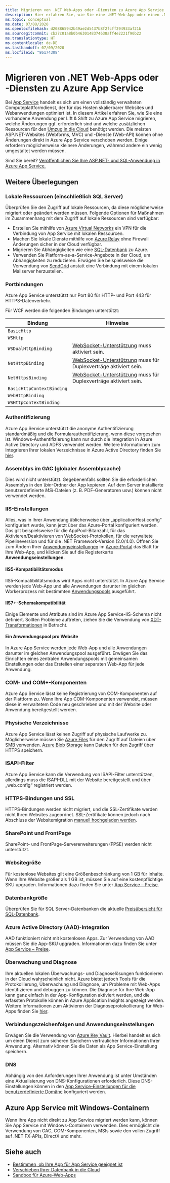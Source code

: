 ```yaml
---
title: Migrieren von .NET Web-Apps oder -Diensten zu Azure App Service
description: Hier erfahren Sie, wie Sie eine .NET-Web-App oder einen .NET-Dienst aus einer lokalen Umgebung zu Azure App Service migrieren.
ms.topic: conceptual
ms.date: 07/08/2020
ms.openlocfilehash: d208865942b49ae2d5437b8f2fcff294933af21b
ms.sourcegitcommit: cb27c01a8b0b4630148374638aff4e2221f90b22
ms.translationtype: HT
ms.contentlocale: de-DE
ms.lasthandoff: 07/09/2020
ms.locfileid: "86174308"
---
```

# <a name="migrate-your-net-web-app-or-service-to-azure-app-service"></a>Migrieren von .NET Web-Apps oder -Diensten zu Azure App Service

Bei [App Service](/azure/app-service/overview) handelt es sich um einen vollständig verwalteten Computeplattformdienst, der für das Hosten skalierbarer Websites und Webanwendungen optimiert ist. In diesem Artikel erfahren Sie, wie Sie eine vorhandene Anwendung per Lift & Shift zu Azure App Service migrieren, welche Änderungen ggf. erforderlich sind und welche zusätzlichen Ressourcen für den [Umzug in die Cloud](https://azure.microsoft.com/migration/web-applications/) benötigt werden. Die meisten ASP.NET-Websites (Webforms, MVC) und -Dienste (Web-API) können ohne Änderungen direkt in Azure App Service verschoben werden. Einige erfordern möglicherweise kleinere Änderungen, während andere ein wenig umgestaltet werden müssen.

Sind Sie bereit? [Veröffentlichen Sie Ihre ASP.NET- und SQL-Anwendung in Azure App Service.](https://tutorials.visualstudio.com/azure-webapp-migrate/intro)

## <a name="considerations"></a>Weitere Überlegungen

### <a name="on-premises-resources-including-sql-server"></a>Lokale Ressourcen (einschließlich SQL Server)

Überprüfen Sie den Zugriff auf lokale Ressourcen, da diese möglicherweise migriert oder geändert werden müssen. Folgende Optionen für Maßnahmen im Zusammenhang mit dem Zugriff auf lokale Ressourcen sind verfügbar:

* Erstellen Sie mithilfe von [Azure Virtual Networks](/azure/app-service/web-sites-integrate-with-vnet) ein VPN für die Verbindung von App Service mit lokalen Ressourcen.
* Machen Sie lokale Dienste mithilfe von [Azure Relay](/azure/service-bus-relay/relay-what-is-it) ohne Firewall Änderungen sicher in der Cloud verfügbar.
* Migrieren Sie Abhängigkeiten wie eine [SQL-Datenbank](https://go.microsoft.com/fwlink/?linkid=863217) zu Azure.
* Verwenden Sie Platform-as-a-Service-Angebote in der Cloud, um Abhängigkeiten zu reduzieren. Erwägen Sie beispielsweise die Verwendung von [SendGrid](/azure/sendgrid-dotnet-how-to-send-email) anstatt eine Verbindung mit einem lokalen Mailserver herzustellen.

### <a name="port-bindings"></a>Portbindungen

Azure App Service unterstützt nur Port 80 für HTTP- und Port 443 für HTTPS-Datenverkehr.

Für WCF werden die folgenden Bindungen unterstützt:

| Bindung | Hinweise |
|--|--|
| `BasicHttp` |  |
| `WSHttp` |  |
| `WSDualHttpBinding` | [WebSocket-Unterstützung](https://docs.microsoft.com/azure/app-service/web-sites-configure) muss aktiviert sein. | [WebSocket-Unterstützung](/azure/app-service/web-sites-configure) muss aktiviert sein. |
| `NetHttpBinding` | [WebSocket-Unterstützung](https://docs.microsoft.com/azure/app-service/web-sites-configure) muss für Duplexverträge aktiviert sein. | [WebSocket-Unterstützung](/azure/app-service/web-sites-configure) muss für Duplexverträge aktiviert sein. |
| `NetHttpsBinding` | [WebSocket-Unterstützung](https://docs.microsoft.com/azure/app-service/web-sites-configure) muss für Duplexverträge aktiviert sein. | [WebSocket-Unterstützung](/azure/app-service/web-sites-configure) muss für Duplexverträge aktiviert sein. |
| `BasicHttpContextBinding` |  |
| `WebHttpBinding` |  |
| `WSHttpContextBinding` |  |

### <a name="authentication"></a>Authentifizierung

Azure App Service unterstützt die anonyme Authentifizierung standardmäßig und die Formularauthentifizierung, wenn diese vorgesehen ist. Windows-Authentifizierung kann nur durch die Integration in Azure Active Directory und ADFS verwendet werden. Weitere Informationen zum Integrieren Ihrer lokalen Verzeichnisse in Azure Active Directory finden Sie [hier](/azure/active-directory/connect/active-directory-aadconnect).

### <a name="assemblies-in-the-gac-global-assembly-cache"></a>Assemblys im GAC (globaler Assemblycache)

Dies wird nicht unterstützt. Gegebenenfalls sollten Sie die erforderlichen Assemblys in den *\bin*-Ordner der App kopieren. Auf dem Server installierte benutzerdefinierte *MSI*-Dateien (z. B. PDF-Generatoren usw.) können nicht verwendet werden.

### <a name="iis-settings"></a>IIS-Einstellungen

Alles, was in Ihrer Anwendung üblicherweise über „applicationHost.config“ konfiguriert wurde, kann jetzt über das Azure-Portal konfiguriert werden. Das gilt beispielsweise für die AppPool-Bitanzahl, für das Aktivieren/Deaktivieren von WebSocket-Protokollen, für die verwaltete Pipelineversion und für die .NET Framework-Version (2.0/4.0). Öffnen Sie zum Ändern Ihrer [Anwendungseinstellungen](/azure/app-service/web-sites-configure) im [Azure-Portal](https://portal.azure.com) das Blatt für Ihre Web-App, und klicken Sie auf die Registerkarte **Anwendungseinstellungen**.

#### <a name="iis5-compatibility-mode"></a>IIS5-Kompatibilitätsmodus

IIS5-Kompatibilitätsmodus wird Apps nicht unterstützt. In Azure App Service werden jede Web-App und alle Anwendungen darunter im gleichen Workerprozess mit bestimmten [Anwendungspools](/previous-versions/windows/it-pro/windows-server-2008-R2-and-2008/cc735247(v=ws.10)) ausgeführt.

#### <a name="iis7-schema-compliance"></a>IIS7+-Schemakompatibilität

Einige Elemente und Attribute sind im Azure App Service-IIS-Schema nicht definiert. Sollten Probleme auftreten, ziehen Sie die Verwendung von [XDT-Transformationen](https://azure.microsoft.com/documentation/articles/web-sites-transform-extend/) in Betracht.

#### <a name="single-application-pool-per-site"></a>Ein Anwendungspool pro Website

In Azure App Service werden jede Web-App und alle Anwendungen darunter im gleichen Anwendungspool ausgeführt. Erwägen Sie das Einrichten eines zentralen Anwendungspools mit gemeinsamen Einstellungen oder das Erstellen einer separaten Web-App für jede Anwendung.

### <a name="com-and-com-components"></a>COM- und COM+-Komponenten

Azure App Service lässt keine Registrierung von COM-Komponenten auf der Plattform zu. Wenn Ihre App COM-Komponenten verwendet, müssen diese in verwaltetem Code neu geschrieben und mit der Website oder Anwendung bereitgestellt werden.

### <a name="physical-directories"></a>Physische Verzeichnisse

Azure App Service lässt keinen Zugriff auf physische Laufwerke zu. Möglicherweise müssen Sie [Azure Files](/azure/storage/files/storage-files-introduction) für den Zugriff auf Dateien über SMB verwenden. [Azure Blob Storage](/azure/storage/blobs/storage-blobs-introduction) kann Dateien für den Zugriff über HTTPS speichern.

### <a name="isapi-filters"></a>ISAPI-Filter

Azure App Service kann die Verwendung von ISAPI-Filter unterstützen, allerdings muss die ISAPI-DLL mit der Website bereitgestellt und über „web.config“ registriert werden.

### <a name="https-bindings-and-ssl"></a>HTTPS-Bindungen und SSL

HTTPS-Bindungen werden nicht migriert, und die SSL-Zertifikate werden nicht Ihren Websites zugeordnet. SSL-Zertifikate können jedoch nach Abschluss der Websitemigration [manuell hochgeladen werden](/azure/app-service/app-service-web-tutorial-custom-ssl).

### <a name="sharepoint-and-frontpage"></a>SharePoint und FrontPage

SharePoint- und FrontPage-Servererweiterungen (FPSE) werden nicht unterstützt.

### <a name="web-site-size"></a>Websitegröße

Für kostenlose Websites gilt eine Größenbeschränkung von 1 GB für Inhalte. Wenn Ihre Website größer als 1 GB ist, müssen Sie auf eine kostenpflichtige SKU upgraden. Informationen dazu finden Sie unter [App Service – Preise](https://azure.microsoft.com/pricing/details/app-service/windows/).

### <a name="database-size"></a>Datenbankgröße

Überprüfen Sie für SQL Server-Datenbanken die aktuelle [Preisübersicht für SQL-Datenbank](https://azure.microsoft.com/pricing/details/sql-database).

### <a name="azure-active-directory-aad-integration"></a>Azure Active Directory (AAD)-Integration

AAD funktioniert nicht mit kostenlosen Apps. Zur Verwendung von AAD müssen Sie die App-SKU upgraden. Informationen dazu finden Sie unter [App Service – Preise](https://azure.microsoft.com/pricing/details/app-service/windows/).

### <a name="monitoring-and-diagnostics"></a>Überwachung und Diagnose

Ihre aktuellen lokalen Überwachungs- und Diagnoselösungen funktionieren in der Cloud wahrscheinlich nicht. Azure bietet jedoch Tools für die Protokollierung, Überwachung und Diagnose, um Probleme mit Web-Apps identifizieren und debuggen zu können. Die Diagnose für Ihre Web-App kann ganz einfach in der App-Konfiguration aktiviert werden, und die erfassten Protokolle können in Azure Application Insights angezeigt werden. Weitere Informationen zum Aktivieren der Diagnoseprotokollierung für Web-Apps finden Sie [hier](/azure/app-service/web-sites-enable-diagnostic-log).

### <a name="connection-strings-and-application-settings"></a>Verbindungszeichenfolgen und Anwendungseinstellungen

Erwägen Sie die Verwendung von [Azure Key Vault](/azure/key-vault/). Hierbei handelt es sich um einen Dienst zum sicheren Speichern vertraulicher Informationen Ihrer Anwendung. Alternativ können Sie die Daten als App Service-Einstellung speichern.

### <a name="dns"></a>DNS

Abhängig von den Anforderungen Ihrer Anwendung ist unter Umständen eine Aktualisierung von DNS-Konfigurationen erforderlich. Diese DNS-Einstellungen können in den [App Service-Einstellungen für die benutzerdefinierte Domäne](/azure/app-service/app-service-web-tutorial-custom-domain) konfiguriert werden.

## <a name="azure-app-service-with-windows-containers"></a>Azure App Service mit Windows-Containern

Wenn Ihre App nicht direkt zu App Service migriert werden kann, können Sie App Service mit Windows-Containern verwenden. Dies ermöglicht die Verwendung von GAC, COM-Komponenten, MSIs sowie den vollen Zugriff auf .NET FX-APIs, DirectX und mehr.

## <a name="see-also"></a>Siehe auch

* [Bestimmen, ob Ihre App für App Service geeignet ist](https://appmigration.microsoft.com/)
* [Verschieben Ihrer Datenbank in die Cloud](sql.md)
* [Sandbox für Azure-Web-Apps](https://github.com/projectkudu/kudu/wiki/Azure-Web-App-sandbox)
